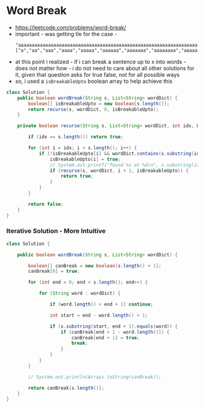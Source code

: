 # Word Break

- https://leetcode.com/problems/word-break/
- important - was getting tle for the case - 
  ```
  "aaaaaaaaaaaaaaaaaaaaaaaaaaaaaaaaaaaaaaaaaaaaaaaaaaaaaaaaaaaaaaaaaaaaaaaaaaaaaaaaaaaaaaaaaaaaaaaaaaaaaaaaaaaaaaaaaaaaaaaaaaaaaaaaaaaaaaaaaaaaaaaaaaaaaab"
  ["a","aa","aaa","aaaa","aaaaa","aaaaaa","aaaaaaa","aaaaaaaa","aaaaaaaaa","aaaaaaaaaa"]
  ```
- at this point i realized - if i can break a sentence up to x into words - does not matter how - i do not need to care about all other solutions for it, given that question asks for true false, not for all possible ways
- so, i used a `isBreakableUpto` boolean array to help achieve this

```java
class Solution {
    public boolean wordBreak(String s, List<String> wordDict) {
        boolean[] isBreakableUpto = new boolean[s.length()];
        return recurse(s, wordDict, 0, isBreakableUpto);
    }

    private boolean recurse(String s, List<String> wordDict, int idx, boolean[] isBreakableUpto) {

        if (idx == s.length()) return true;

        for (int i = idx; i < s.length(); i++) {
            if (!isBreakableUpto[i] && wordDict.contains(s.substring(idx, i + 1))) {
                isBreakableUpto[i] = true;
                // System.out.printf("found %s at %d\n", s.substring(idx, i + 1), idx);
                if (recurse(s, wordDict, i + 1, isBreakableUpto)) {
                    return true;
                }
            }
        }

        return false;
    }
}
```

### Iterative Solution - More Intuitive

```java
class Solution {

    public boolean wordBreak(String s, List<String> wordDict) {

        boolean[] canBreak = new boolean[s.length() + 1];
        canBreak[0] = true;

        for (int end = 0; end < s.length(); end++) {

            for (String word : wordDict) {

                if (word.length() > end + 1) continue;

                int start = end - word.length() + 1;

                if (s.substring(start, end + 1).equals(word)) {
                    if (canBreak[end + 1 - word.length()]) {
                        canBreak[end + 1] = true;
                        break;
                    }
                }
            }
        }

        // System.out.println(Arrays.toString(canBreak));

        return canBreak[s.length()];
    }
}
```
